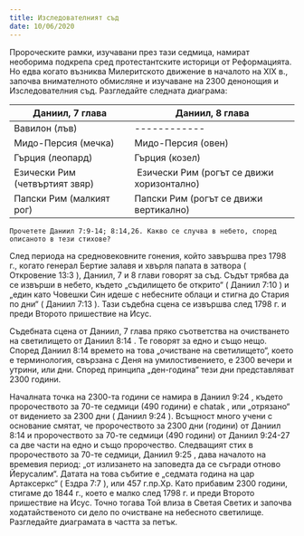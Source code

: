 ```yaml
---
title: Изследователният съд
date: 10/06/2020
---
```


Пророческите рамки, изучавани през тази седмица, намират необорима подкрепа сред протестантските историци от Реформацията. Но едва когато възниква Милеритското движение в началото на XIX в., започва внимателното обмисляне и изучаване на 2300 денонощия и Изследователния съд. Разгледайте следната диаграма:

|Даниил, 7 глава | Даниил, 8 глава|
|---|---|
|Вавилон (лъв) | ------------|
|Мидо-Персия (мечка) | Мидо-Персия (овен)|
|Гърция (леопард) | Гърция (козел)|
|Езически Рим (четвъртият звяр) | Езически Рим (рогът се движи хоризонтално)|
|Папски Рим (малкият рог) | Папски Рим (рогът се движи вертикално)|

`Прочетете Даниил 7:9-14; 8:14,26. Какво се случва в небето, според описаното в тези стихове?`

След периода на средновековните гонения, който завършва през 1798 г., когато генерал Бертие залавя и хвърля папата в затвора ( Откровение 13:3 ), Даниил, 7 и 8 глави говорят за съд. Съдът трябва да се извърши в небето, където „съдилището бе открито“ ( Даниил 7:10 ) и „един като Човешки Син идеше с небесните облаци и стигна до Стария по дни“ ( Даниил 7:13 ). Тази съдебна сцена се извършва след 1798 г. и преди Второто пришествие на Исус.

Съдебната сцена от Даниил, 7 глава пряко съответства на очистването на светилището от Даниил 8:14 . Те говорят за едно и също нещо. Според Даниил 8:14 времето на това „очистване на светилището“, което е терминология, свързана с Деня на умилостивението, е 2300 вечери и утрини, или дни. Според принципа „ден-година“ тези дни представляват 2300 години.

Началната точка на 2300-та години се намира в Даниил 9:24 , където пророчеството за 70-те седмици (490 години) е chatak , или „отрязано“ от видението за 2300 дни ( Даниил 9:24 ). Всъщност много учени с основание смятат, че пророчеството за 2300 дни (години) от Даниил 8:14 и пророчеството за 70-те седмици (490 години) от Даниил 9:24-27 са две части на едно и също пророчество. Следващият стих в пророчеството за 70-те седмици, Даниил 9:25 , дава началото на времевия период: „от излизането на заповедта да се съгради отново Йерусалим“. Датата на това събитие е „седмата година на цар Артаксеркс“ ( Ездра 7:7 ), или 457 г.пр.Хр. Като прибавим 2300 години, стигаме до 1844 г., което е малко след 1798 г. и преди Второто пришествие на Исус. Точно тогава Той влиза в Светая Светих и започва ходатайственото си дело по очистване на небесното светилище. Разгледайте диаграмата в частта за петък.